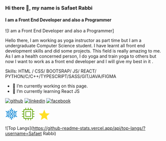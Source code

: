 ### Hi there 👋, my name is Safaet Rabbi
#### I am a Front End Developer and also a Programmer
![I am a Front End Developer and also a Programmer]

Hello there, I am working as yoga instructor as part time but I am a undergraduate Computer Science student. I have learnt all front end development skills and did some projects. This field is really amazing to me. As I am a health concerned person, I do yoga and train yoga to others but now I want to work as a front end developer and I will give my best in it .

Skills:  HTML / CSS/ BOOTSRAP/ JS/ REACT/ PYTHON/C/C++/TYPESCRIPT/SASS/GIT/JAVA/FIGMA

- 🔭 I’m currently working on this page. 
- 🌱 I’m currently learning React JS 


[<img src='https://cdn.jsdelivr.net/npm/simple-icons@3.0.1/icons/github.svg' alt='github' height='40'>](https://github.com/https://github.com/Safayat-Rabbi)  [<img src='https://cdn.jsdelivr.net/npm/simple-icons@3.0.1/icons/linkedin.svg' alt='linkedin' height='40'>](https://www.linkedin.com/in/https://www.linkedin.com/in/safaet-rabbi-8b092b277//)  [<img src='https://cdn.jsdelivr.net/npm/simple-icons@3.0.1/icons/facebook.svg' alt='facebook' height='40'>](https://www.facebook.com/https://www.facebook.com/profile.php?id=100088384690401)  

<a href='https://archiveprogram.github.com/'><img src='https://raw.githubusercontent.com/acervenky/animated-github-badges/master/assets/acbadge.gif' width='40' height='40'></a> <a href='https://docs.github.com/en/developers'><img src='https://raw.githubusercontent.com/acervenky/animated-github-badges/master/assets/devbadge.gif' width='40' height='40'></a> <a href='https://stars.github.com/'><img src='https://raw.githubusercontent.com/acervenky/animated-github-badges/master/assets/starbadge.gif' width='35' height='35'></a> 


![Top Langs](https://github-readme-stats.vercel.app/api/top-langs/?username=Safaet Rabbi)



